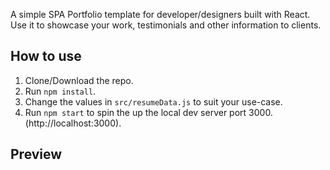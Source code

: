 A simple SPA Portfolio template for developer/designers built with React. Use it to showcase your work, testimonials and other information to clients.

## How to use
1. Clone/Download the repo.
2. Run  ``` npm install ```.
3. Change the values in ```src/resumeData.js``` to suit your use-case.
4. Run ```npm start``` to spin the up the local dev server port 3000.(http://localhost:3000).

## Preview
